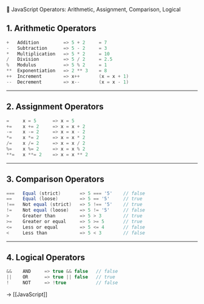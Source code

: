 📌 JavaScript Operators: Arithmetic, Assignment, Comparison, Logical

## 1. Arithmetic Operators
 
```cs
+   Addition         => 5 + 2     = 7
-   Subtraction      => 5 - 2     = 3
*   Multiplication   => 5 * 2     = 10
/   Division         => 5 / 2     = 2.5
%   Modulus          => 5 % 2     = 1
**  Exponentiation   => 2 ** 3    = 8
++  Increment        => x++       (x = x + 1)
--  Decrement        => x--       (x = x - 1)
```
---
## 2. Assignment Operators
 
```cs
=     x = 5      => x = 5
+=    x += 2     => x = x + 2
-=    x -= 2     => x = x - 2
*=    x *= 2     => x = x * 2
/=    x /= 2     => x = x / 2
%=    x %= 2     => x = x % 2
**=   x **= 2    => x = x ** 2
```
---
## 3. Comparison Operators

```cs
===   Equal (strict)       => 5 === '5'    // false
==    Equal (loose)        => 5 == '5'     // true
!==   Not equal (strict)   => 5 !== '5'    // true
!=    Not equal (loose)    => 5 != '5'     // false
>     Greater than         => 5 > 3        // true
>=    Greater or equal     => 5 >= 5       // true
<=    Less or equal        => 5 <= 4       // false
<     Less than            => 5 < 3        // false
```
---
## 4. Logical Operators

```cs
&&    AND     => true && false   // false
||    OR      => true || false   // true
!     NOT     => !true           // false
```

→ [[JavaScript]]